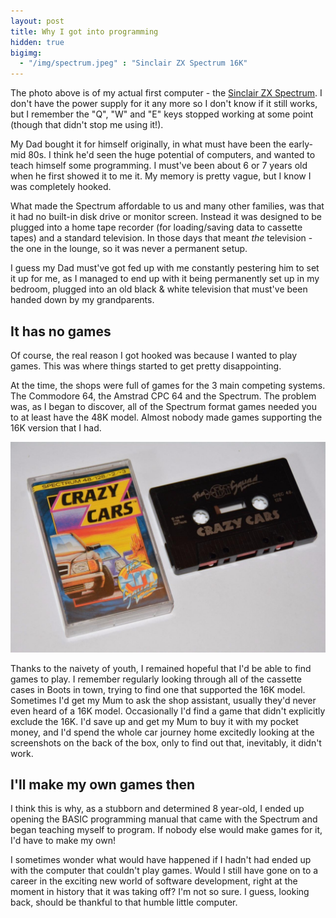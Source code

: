 ```yaml
---
layout: post
title: Why I got into programming
hidden: true
bigimg: 
  - "/img/spectrum.jpeg" : "Sinclair ZX Spectrum 16K"
---
```


The photo above is of my actual first computer - the [Sinclair ZX Spectrum](https://en.wikipedia.org/wiki/ZX_Spectrum). I don't have the power supply for it any more so I don't know if it still works, but I remember the "Q", "W" and "E" keys stopped working at some point (though that didn't stop me using it!).

My Dad bought it for himself originally, in what must have been the early-mid 80s. I think he'd seen the huge potential of computers, and wanted to teach himself some programming. I must've been about 6 or 7 years old when he first showed it to me it. My memory is pretty vague, but I know I was completely hooked. 

What made the Spectrum affordable to us and many other families, was that it had no built-in disk drive or monitor screen. Instead it was designed to be plugged into a home tape recorder (for loading/saving data to cassette tapes) and a standard television. In those days that meant _the_ television - the one in the lounge, so it was never a permanent setup. 

I guess my Dad must've got fed up with me constantly pestering him to set it up for me, as I managed to end up with it being permanently set up in my bedroom, plugged into an old black & white television that must've been handed down by my grandparents.

## It has no games

Of course, the real reason I got hooked was because I wanted to play games. This was where things started to get pretty disappointing.

At the time, the shops were full of games for the 3 main competing systems. The Commodore 64, the Amstrad CPC 64 and the Spectrum. The problem was, as I began to discover, all of the Spectrum format games needed you to at least have the 48K model. Almost nobody made games supporting the 16K version that I had.

![Crazy Cars](/img/crazy-cars.jpg)

Thanks to the naivety of youth, I remained hopeful that I'd be able to find games to play. I remember regularly looking through all of the cassette cases in Boots in town, trying to find one that supported the 16K model. Sometimes I'd get my Mum to ask the shop assistant, usually they'd never even heard of a 16K model. Occasionally I'd find a game that didn't explicitly exclude the 16K. I'd save up and get my Mum to buy it with my pocket money, and I'd spend the whole car journey home excitedly looking at the screenshots on the back of the box, only to find out that, inevitably, it didn't work.

## I'll make my own games then

I think this is why, as a stubborn and determined 8 year-old, I ended up opening the BASIC programming manual that came with the Spectrum and began teaching myself to program. If nobody else would make games for it, I'd have to make my own!

I sometimes wonder what would have happened if I hadn't had ended up with the computer that couldn't play games. Would I still have gone on to a career in the exciting new world of software development, right at the moment in history that it was taking off? I'm not so sure. I guess, looking back, should be thankful to that humble little computer.
